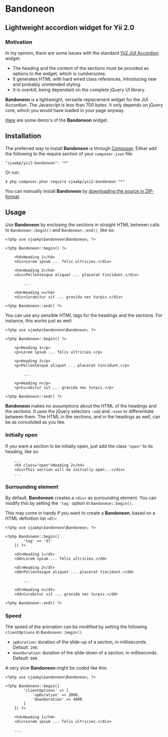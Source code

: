 Bandoneon
==============

## Lightweight accordion widget for Yii 2.0 ##


### Motivation ###

In my opinion, there are some issues with the standard [Yii2 JUI Accordion](http://www.yiiframework.com/doc-2.0/yii-jui-accordion.html) widget.

- The heading and the content of the sections must be provided as options to the widget, which is cumbersome.
- It generates HTML with hard wired class references, introducing new and probably unintended styling.
- It is overkill, being dependant on the complete jQuery UI library.
 
**Bandoneon** is a lightweight, versatile replacement widget for the JUI Accordion. The Javascript is less than 700 bytes. It only depends on jQuery core, which you would have loaded in your page anyway.

[Here](http://sjaakpriester.nl/software/bandoneon) are some demo's of the **Bandoneon** widget. 

## Installation ##

The preferred way to install **Bandoneon** is through [Composer](https://getcomposer.org/). Either add the following to the require section of your `composer.json` file:

	"sjaakp/yii2-bandoneon": "*"

Or run:

	$ php composer.phar require sjaakp/yii2-bandoneon "*"

You can manually install **Bandoneon** by [downloading the source in ZIP-format](https://github.com/sjaakp/yii2-bandoneon/archive/master.zip).
 
## Usage ##

Use **Bandoneon** by enclosing the sections in straight HTML between calls to `Bandoneon::begin()` and `Bandoneon::end()`, like so:

    <?php use sjaakp\bandoneon\Bandoneon; ?>

	<?php Bandoneon::begin() ?>

	    <h4>Heading 1</h4>
	    <div>Lorem ipsum ... felis ultricies.</div>
	
	    <h4>Heading 2</h4>
	    <div>Pellentesque aliquet ... placerat tincidunt.</div>
	
			...
	    
	    <h4>Heading n</h4>
	    <div>Curabitur sit ... gravida nec turpis.</div>

	<?php Bandoneon::end() ?>

You can use any sensible HTML tags for the headings and the sections. For instance, this works just as well:

    <?php use sjaakp\bandoneon\Bandoneon; ?>

	<?php Bandoneon::begin() ?>

	    <p>Heading 1</p>
	    <p>Lorem ipsum ... felis ultricies.</p>
	
	    <p>Heading 2</p>
	    <p>Pellentesque aliquet ... placerat tincidunt.</p>
	
			...
	    
	    <p>Heading n</p>
	    <p>Curabitur sit ... gravida nec turpis.</p>

	<?php Bandoneon::end() ?>

**Bandoneon** makes no assumptions about the HTML of the headings and the sections. It uses the jQuery selectors `:odd` and `:even` to differentiate between them. The HTML in the sections, and in the headings as well, can be as convoluted as you like.

### Initially open ###

If you want a section to be initially open, just add the class `"open"` to its heading, like so:

	    ...
		<h4 class="open">Heading 2</h4>
	    <div>This section will be initially open...</div>
		...
	
### Surrounding element ###

By default, **Bandoneon** creates a `<div>` as surrounding element. You can modify this by setting the `'tag'` option in `Bandoneon::begin()`.

This may come in handy if you want to create a **Bandoneon**, based on a HTML definition list `<dl>`:

    <?php use sjaakp\bandoneon\Bandoneon; ?>

	<?php Bandoneon::begin([
			'tag' => 'dl'
		]) ?>

	    <dt>Heading 1</dt>
	    <dd>Lorem ipsum ... felis ultricies.</dd>
	
	    <dt>Heading 2</dt>
	    <dd>Pellentesque aliquet ... placerat tincidunt.</dd>
	
			...
	    
	    <dt>Heading n</dt>
	    <dd>Curabitur sit ... gravida nec turpis.</dd>

	<?php Bandoneon::end() ?>

### Speed ###

The speed of the animation can be modified by setting the following `clientOptions` in `Bandoneon::begin()`.

- `upDuration`: duration of the slide-up of a section, in milliseconds. Default: `200`.
- `downDuration`: duration of the slide-down of a section, in milliseconds. Default: `600`.

A very slow **Bandoneon** might be coded like this:

    <?php use sjaakp\bandoneon\Bandoneon; ?>

	<?php Bandoneon::begin([
			'clientOptions' => [
		        'upDuration' => 2000,
		        'downDuration' => 4000
			]
		]) ?>

	    <h4>Heading 1</h4>
	    <div>Lorem ipsum ... felis ultricies.</div>

		...
